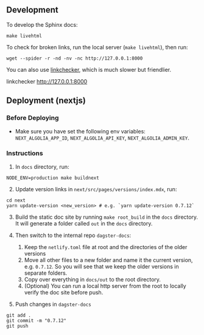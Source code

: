 ## Development

To develop the Sphinx docs:

    make livehtml

To check for broken links, run the local server (`make livehtml`), then run:

    wget --spider -r -nd -nv -nc http://127.0.0.1:8000

You can also use [linkchecker](https://github.com/linkchecker/linkchecker/tree/htmlparser-beautifulsoup), which is much slower but friendlier.

linkchecker http://127.0.0.1:8000

## Deployment (nextjs)

### Before Deploying

- Make sure you have set the following env variables: `NEXT_ALGOLIA_APP_ID`, `NEXT_ALGOLIA_API_KEY`, `NEXT_ALGOLIA_ADMIN_KEY`.

### Instructions

1. In `docs` directory, run:

```
NODE_ENV=production make buildnext
```

2. Update version links in `next/src/pages/versions/index.mdx`, run:

```
cd next
yarn update-version <new_version> # e.g. `yarn update-version 0.7.12`
```

3. Build the static doc site by running `make root_build` in the `docs` directory. It will generate a folder called `out` in the `docs` directory.

4. Then switch to the internal repo `dagster-docs`:

   1. Keep the `netlify.toml` file at root and the directories of the older versions
   2. Move all other files to a new folder and name it the current version, e.g. `0.7.12`. So you will see that we keep the older versions in separate folders.
   3. Copy over everything in `docs/out` to the root directory.
   4. (Optional) You can run a local http server from the root to locally verify the doc site before push.

5. Push changes in `dagster-docs`

```
git add .
git commit -m "0.7.12"
git push
```
